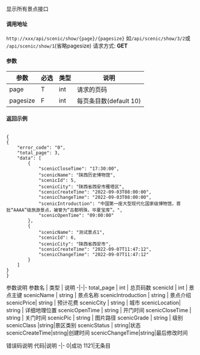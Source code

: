显示所有景点接口


#### 调用地址
`http://xxx/api/scenic/show/{page}/{pagesize}`
如`/api/scenic/show/3/2`或 `/api/scenic/show/1`(省略pagesize)
请求方式: **GET**


#### 参数


参数 | 必选 | 类型 | 说明
-|-|-|-
page | T |int | 请求的页码
pagesize| F | int |每页条目数(default 10)


#### 返回示例
```

{
{
    "error_code": "0",
    "total_page": 3,
    "data": [
        {
            "scenicCloseTime": "17:30:00",
            "scenicName": "陕西历史博物馆",
            "scenicId": 5,
            "scenicCity": "陕西省西安市雁塔区",
            "scenicCreateTime": "2022-09-03T08:00:00",
            "scenicChangeTime": "2022-09-03T08:00:00",
            "scenicIntroduction": "中国第一座大型现代化国家级博物馆，首批“AAAA”级旅游景点，被誉为“古都明珠，华夏宝库”。",
            "scenicOpenTime": "09:00:00"
        },
        {
            "scenicName": "测试景点1",
            "scenicId": 6,
            "scenicCity": "陕西省西安市",
            "scenicCreateTime": "2022-09-07T11:47:12",
            "scenicChangeTime": "2022-09-07T11:47:12"
        }
    ]
}
}

```
参数说明
参数名 | 类型 | 说明
-|-|-
total_page | int | 总页码数
scenicId | int | 景点主键
scenicName | string | 景点名称
scenicIntroduction | string | 景点介绍
scenicPrice| string | 预计花费 
scenicCity | string | 城市
scenicLocation| string | 详细地理位置
scenicOpenTime | string | 开门时间
scenicCloseTime | string | 关门时间
scenicPic | string | 图片路径
scenicGrade | string | 级别
scenicClass |string|景区类别
scenicStatus | string|状态
scenicCreateTime|string|创建时间
scenicChangeTime|string|最后修改时间

错误码说明
代码|说明
-|-
0|成功
1121|无条目

